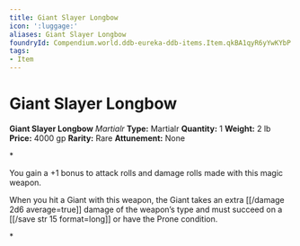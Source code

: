 ```yaml
---
title: Giant Slayer Longbow
icon: ':luggage:'
aliases: Giant Slayer Longbow
foundryId: Compendium.world.ddb-eureka-ddb-items.Item.qkBA1qyR6yYwKYbP
tags:
- Item
---
```


# Giant Slayer Longbow

**Giant Slayer Longbow**
_Martialr_
**Type:** Martialr
**Quantity:** 1
**Weight:** 2 lb
**Price:** 4000 gp
**Rarity:** Rare
**Attunement:** None

*<p>You gain a +1 bonus to attack rolls and damage rolls made with this magic weapon.

When you hit a Giant with this weapon, the Giant takes an extra  [[/damage 2d6 average=true]] damage of the weapon’s type and must succeed on a [[/save str 15 format=long]] or have the Prone condition.</p>*